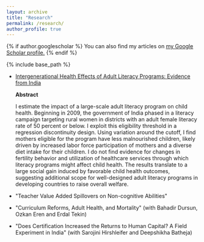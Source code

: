 ```yaml
---
layout: archive
title: "Research"
permalink: /research/
author_profile: true
---
```


{% if author.googlescholar %}
  You can also find my articles on <u><a href="{{author.googlescholar}}">my Google Scholar profile</a>.</u>
{% endif %}

{% include base_path %}

* [Intergenerational Health Effects of Adult Literacy Programs: Evidence from India](https://papers.ssrn.com/sol3/papers.cfm?abstract_id=4120022)
   
    **Abstract**

    I estimate the impact of a large-scale adult literacy program on child health. Beginning in 2009, the government of India phased in a literacy campaign targeting rural women in districts with an adult female literacy rate of 50 percent or below. I exploit this eligibility threshold in a regression discontinuity design. Using variation around the cutoff, I find mothers eligible for the program have less malnourished children, likely driven by increased labor force participation of mothers and a diverse diet intake for their children. I do not find evidence for changes in fertility behavior and utilization of healthcare services through which literacy programs might affect child health. The results translate to a large social gain induced by favorable child health outcomes, suggesting additional scope for well-designed adult literacy programs in developing countries to raise overall welfare.
   
* "Teacher Value Added Spillovers on Non-cognitive Abilities"

* "Curriculum Reforms, Adult Health, and Mortality" (with Bahadir Dursun, Ozkan Eren and Erdal Tekin)

* "Does Certification Increased the Returns to Human Capital? A Field Experiment in India" (with Sarojini Hirshleifer and Deepshikha Batheja)
